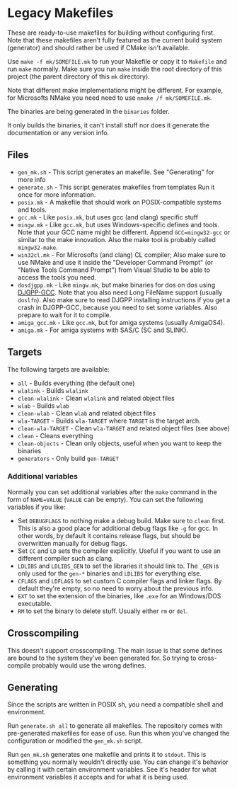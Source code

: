 Legacy Makefiles
================

These are ready-to-use makefiles for building without configuring first.
Note that these makefiles aren't fully featured as the current build system
(generator) and should rather be used if CMake isn't available.

Use `make -f mk/SOMEFILE.mk` to run your Makefile or copy it to `Makefile`
and run `make` normally. Make sure you run `make` inside the root directory
of this project (the parent directory of this `mk` directory).

Note that different make implementations might be different. For example, for
Microsofts NMake you need need to use `nmake /f mk/SOMEFILE.mk`.

The binaries are being generated in the `binaries` folder.

It only builds the binaries, it can't install stuff nor does it generate
the documentation or any version info.



Files
-----

* `gen_mk.sh` - This script generates an makefile. See "Generating" for more info
* `generate.sh` - This script generates makefiles from templates
  Run it once for more information.
* `posix.mk` - A makefile that should work on POSIX-compatible systems and tools.
* `gcc.mk` - Like `posix.mk`, but uses gcc (and clang) specific stuff
* `mingw.mk` - Like `gcc.mk`, but uses Windows-specific defines and tools.
  Note that your GCC name might be different. Append `GCC=mingw32-gcc` or
  similar to the make innovation. Also the make tool is probably called
  `mingw32-make`.
* `win32cl.mk` - For Microsofts (and clang) CL compiler; Also make sure to
  use NMake and use it inside the "Developer Command Prompt" (or
  "Native Tools Command Prompt") from Visual Studio to be able to access the
  tools you need.
* `dosdjgpp.mk` - Like `mingw.mk`, but make binaries for dos on dos using
  [DJGPP-GCC](http://www.delorie.com/djgpp/). Note that you also need Long
  FileName support (usually `doslfn`). Also make sure to read DJGPP installing
  instructions if you get a crash in DJGPP-GCC, because you need to set some
  variables. Also prepare to wait for it to compile.
* `amiga_gcc.mk` - Like `gcc.mk`, but for amiga systems (usually AmigaOS4).
* `amiga.mk` - For amiga systems with SAS/C (SC and SLINK).


Targets
-------

The following targets are available:

* `all` - Builds everything (the default one)
* `wlalink` - Builds `wlalink`
* `clean-wlalink` - Clean `wlalink` and related object files
* `wlab` - Builds `wlab`
* `clean-wlab` - Clean `wlab` and related object files
* `wla-TARGET` - Builds `wla-TARGET` where `TARGET` is the target arch.
* `clean-wla-TARGET` - Clean `wla-TARGET` and related object files (see above)
* `clean` - Cleans everything
* `clean-objects` - Clean only objects, useful when you want to keep the binaries
* `generators` - Only build `gen-TARGET`

### Additional variables

Normally you can set additional variables after the `make` command in the form
of `NAME=VALUE` (`VALUE` can be empty). You can set the following variables
if you like:

* Set `DEBUGFLAGS` to nothing make a debug build. Make sure to `clean` first.
  This is also a good place for additional debug flags like `-g` for gcc.
  In other words, by default it contains release flags, but should be
  overwritten manually for debug flags.
* Set `CC` and `LD` sets the compiler explicitly. Useful if you want to use
  an different compiler such as clang.
* `LDLIBS` and `LDLIBS_GEN` to set the libraries it should link to. The `_GEN`
  is only used for the `gen-*` binaries and `LDLIBS` for everything else.
* `CFLAGS` and `LDFLAGS` to set custom C compiler flags and linker flags.
  By default they're empty, so no need to worry about the previous info.
* `EXT` to set the extension of the binaries, like `.exe` for an Windows/DOS
  executable.
* `RM` to set the binary to delete stuff. Usually either `rm` or `del`.



Crosscompiling
--------------

This doesn't support crosscompiling. The main issue is that some defines are
bound to the system they've been generated for. So trying to cross-compile
probably would use the wrong defines.


Generating
----------

Since the scripts are written in POSIX sh, you need a compatible shell and
environment.

Run `generate.sh all` to generate all makefiles. The repository comes with
pre-generated makefiles for ease of use. Run this when you've changed the
configuration or modified the `gen_mk.sh` script.

Run `gen_mk.sh` generates one makefile and prints it to `stdout`. This is
something you normally wouldn't directly use. You can change it's behavior by
calling it with certain environment variables. See it's header for what
environment variables it accepts and for what it is being used.

